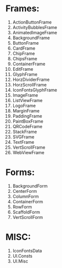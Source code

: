 # Frames:
1. ActionButtonFrame
1. ActivityBubblesFrame
1. AnimatedImageFrame
1. BackgroundFrame
1. ButtonFrame
1. CardFrame
1. ChipFrame
1. ChipsFrame
1. ContainerFrame
1. EditFrame
1. GlyphFrame
1. HorzDividerFrame
1. HorzScrollFrame
1. IconFontsGlyphFrame
1. ImageFrame
1. ListViewFrame
1. LogoFrame
1. MarginFrame
1. PaddingFrame
1. PaintBoxFrame
1. QRCodeFrame
1. StackFrame
1. SVGFrame
1. TextFrame
1. VertScrollFrame
1. WebViewFrame

# Forms:
1. BackgroundForm
1. CenterForm
1. ColumnForm
1. ContainerForm
1. RowForm
1. ScaffoldForm
1. VertScrollForm

# MISC:
1. IconFontsData
1. UI.Consts
1. UI.Misc
